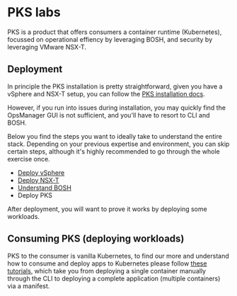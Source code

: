 # PKS labs

PKS is a product that offers consumers a container runtime (Kubernetes), focussed on operational effiency by leveraging BOSH, and security by leveraging VMware NSX-T.

## Deployment

In principle the PKS installation is pretty straightforward, given you have a vSphere and NSX-T setup, you can follow the [PKS installation docs](https://docs.pivotal.io/runtimes/pks/1-3/index.html).

However, if you run into issues during installation, you may quickly find the OpsManager GUI is not sufficient, and you'll have to resort to CLI and BOSH.

Below you find the steps you want to ideally take to understand the entire stack. Depending on your previous expertise and environment, you can skip certain steps, although it's highly recommended to go through the whole exercise once.
- [Deploy vSphere](../vSphere/)
- [Deploy NSX-T](../NSX-T/)
- [Understand BOSH](../BOSH/)
- Deploy PKS

After deployment, you will want to prove it works by deploying some workloads.

## Consuming PKS (deploying workloads)

PKS to the consumer is vanilla Kubernetes, to find our more and understand how to consume and deploy apps to Kubernetes please follow [these tutorials](), which take you from deploying a single container manually through the CLI to deploying a complete application (multiple containers) via a manifest.
